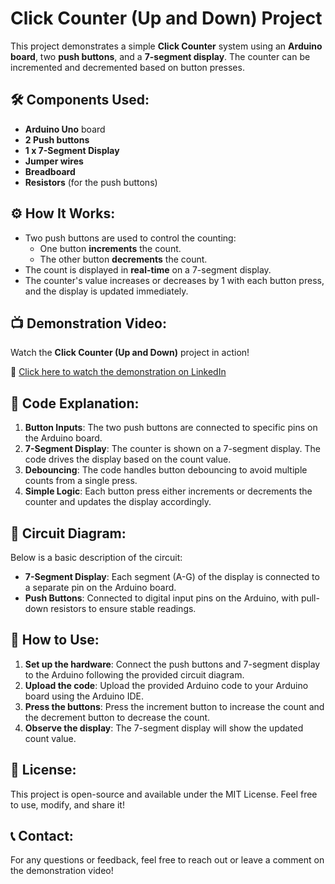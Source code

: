 # Click Counter (Up and Down) Project

This project demonstrates a simple **Click Counter** system using an **Arduino board**, two **push buttons**, and a **7-segment display**. The counter can be incremented and decremented based on button presses.

## 🛠️ Components Used:
- **Arduino Uno** board
- **2 Push buttons**
- **1 x 7-Segment Display**
- **Jumper wires**
- **Breadboard**
- **Resistors** (for the push buttons)

## ⚙️ How It Works:
- Two push buttons are used to control the counting:
  - One button **increments** the count.
  - The other button **decrements** the count.
- The count is displayed in **real-time** on a 7-segment display.
- The counter's value increases or decreases by 1 with each button press, and the display is updated immediately.

## 📺 Demonstration Video:
Watch the **Click Counter (Up and Down)** project in action!

🔗 [Click here to watch the demonstration on LinkedIn](https://www.linkedin.com/posts/ramu-roy-b780382b7_arduino-electronicsfun-embeddedsystems-activity-7300746569916530688-Z9XP?utm_source=social_share_send&utm_medium=android_app&rcm=ACoAAEwAX4wBY70YZ3l58lvkiXtyCZcnWWrfJAA&utm_campaign=copy_link)

## 📝 Code Explanation:
1. **Button Inputs**: The two push buttons are connected to specific pins on the Arduino board.
2. **7-Segment Display**: The counter is shown on a 7-segment display. The code drives the display based on the count value.
3. **Debouncing**: The code handles button debouncing to avoid multiple counts from a single press.
4. **Simple Logic**: Each button press either increments or decrements the counter and updates the display accordingly.

## 🔧 Circuit Diagram:
Below is a basic description of the circuit:
- **7-Segment Display**: Each segment (A-G) of the display is connected to a separate pin on the Arduino board.
- **Push Buttons**: Connected to digital input pins on the Arduino, with pull-down resistors to ensure stable readings.

## 🚀 How to Use:
1. **Set up the hardware**: Connect the push buttons and 7-segment display to the Arduino following the provided circuit diagram.
2. **Upload the code**: Upload the provided Arduino code to your Arduino board using the Arduino IDE.
3. **Press the buttons**: Press the increment button to increase the count and the decrement button to decrease the count.
4. **Observe the display**: The 7-segment display will show the updated count value.

## 📄 License:
This project is open-source and available under the MIT License. Feel free to use, modify, and share it!

## 📞 Contact:
For any questions or feedback, feel free to reach out or leave a comment on the demonstration video!
